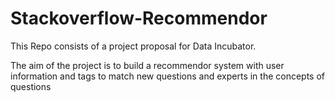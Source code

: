 # Stackoverflow-Recommendor

This Repo consists of a project proposal for Data Incubator.

The aim of the project is to build a recommendor system with user information and tags to match new questions and experts in the concepts of questions

